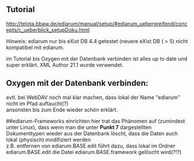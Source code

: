 ## Tutorial   
http://telota.bbaw.de/ediarum/manual/setup/#ediarum_uebergreifend/concepts/c_ueberblick_setupDoku.html    

Hinweis: ediarum nur bis eXist DB 4.4 getestet (neuere eXist DB ( > 5) nicht kompatibel mit ediarum.

im Tutorial bis Oxygen mit der Datenbank verbinden ist alles up to date und super erklärt.
XML Author 21.1 wurde verwendet.    

## Oxygen mit der Datenbank verbinden: 
evtl. bei WebDAV noch mal klar machen, dass lokal der Name "ediarum" nicht im Pfad auftaucht(?)   
ansonsten bis zum Ende wieder schön erklärt.

##ediarum-Frameworks einrichten 
hier trat das Phänomen auf (zumindest unter Linux), dass wenn man die unter **Punkt 7** dargestellten Dokumenttypen wieder aus der 
Datenbank löscht, dass die Daten auch lokal (physisch) modifiziert werden   
z.B. entfernen von ediarum.BASE.edit führt dazu, dass lokal im Ordner ediarum.BASE.edit die Datei ediarum.BASE.framework
gelöscht wird(?!?)


